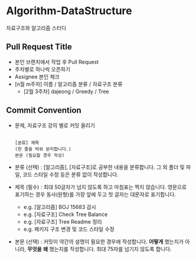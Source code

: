 # Algorithm-DataStructure
자료구조와 알고리즘 스터디


## Pull Request Title

- 본인 브랜치에서 작업 후 Pull Request
- 주차별로 하나씩 오픈하기
- Assignee 본인 체크
- [n월 m주차] 이름 / 알고리즘 분류 / 자료구조 분류
    - [2월 3주차] dajeong / Greedy / Tree

## Commit Convention

- 문제, 자료구조 강의 별로 커밋 올리기

    ```

    [분류] 제목  
    (한 줄을 띄워 분리합니다.)
    본문 (필요할 경우 작성)
    ```

- 분류 (선택)
: [알고리즘], [자료구조]로 공부한 내용을 분류합니다. 그 외 폴더 및 파일, 코드 스타일 수정 등은 분류 없이 작성합니다.
    
- 제목 (필수)
: 최대 50글자가 넘지 않도록 하고 마침표는 찍지 않습니다. 영문으로 표기하는 경우 동사(원형)를 가장 앞에 두고 첫 글자는 대문자로 표기합니다.

    - e.g. [알고리즘] BOJ 15683 감시
    - e.g. [자료구조] Check Tree Balance
    - e.g. [자료구조] Tree Readme 정리
    - e.g. 패키지 구조 변경 및 코드 스타일 수정
    
- 본문 (선택)
: 커밋이 약간의 설명이 필요한 경우에 작성합니다. **어떻게** 했는지가 아니라, **무엇을** **왜** 했는지를 작성합니다. 최대 75자를 넘기지 않도록 합니다.
